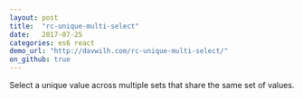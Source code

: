 ```yaml
---
layout: post
title:  "rc-unique-multi-select"
date:   2017-07-25
categories: es6 react
demo_url: "http://davwilh.com/rc-unique-multi-select/"
on_github: true
---
```


Select a unique value across multiple sets that share the same set of values.

<!-- end -->
